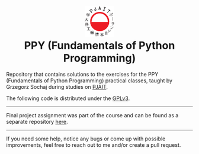 <h1 align="center">
  <div>
    <img width="80" src="https://raw.githubusercontent.com/itischrisd/itis-PJATK/main/logo.svg" alt="" />
  </div>
  PPY (Fundamentals of Python Programming)
</h1>

Repository that contains solutions to the exercises for the PPY (Fundamentals of Python Programming) practical classes, taught by Grzegorz Sochaj during studies on [PJAIT](https://www.pja.edu.pl/en/).

The following code is distributed under the [GPLv3](./LICENSE).

---

Final project assignment was part of the course and can be found as a separate repository [here](https://github.com/itischrisd/Py-restaShopTest).

---

If you need some help, notice any bugs or come up with possible improvements, feel free to reach out to me and/or create a pull request.
